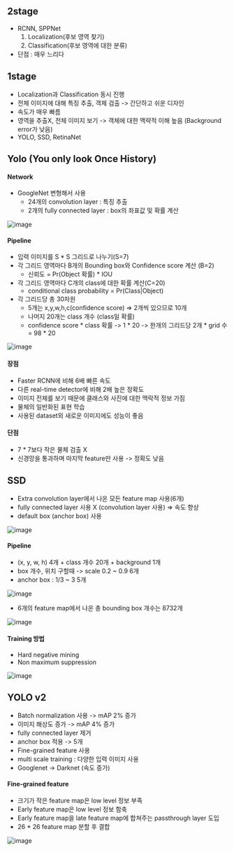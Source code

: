 ## 2stage
* RCNN, SPPNet
  1) Localization(후보 영역 찾기)
  2) Classification(후보 영역에 대한 분류)
* 단점 : 매우 느리다

 ## 1stage
 * Localization과 Classification 동시 진행
 * 전체 이미지에 대해 특징 추출, 객체 검출 -> 간단하고 쉬운 디자인
 * 속도가 매우 빠름
 * 영역을 추출X, 전체 이미지 보기 -> 객체에 대한 맥략적 이해 높음 (Background error가 낮음)
 * YOLO, SSD, RetinaNet

## Yolo (You only look Once History)
#### Network
* GoogleNet 변형해서 사용
  * 24개의 convolution layer : 특징 추출
  * 2개의 fully connected layer : box의 좌표값 및 확률 계산

![image](https://user-images.githubusercontent.com/63588046/159830877-0457a4f9-b5a7-40b6-89e5-41eb969a179c.png)


#### Pipeline
* 입력 이미지를 S * S 그리드로 나누기(S=7)
* 각 그리드 영역마다 B개의 Bounding box와 Confidence score 계산 (B=2)
  * 신뢰도 = Pr(Object 확률) * IOU
* 각 그리드 영역마다 C개의 class에 대한 확률 계산(C=20)
  * conditional class probability = Pr(Class|Object)
* 각 그리드당 총 30차원
  * 5개는 x,y,w,h,c(confidence score) => 2개씩 있으므로 10개
  * 나머지 20개는 class 개수 (class일 확률)
  * confidence score * class 확률 -> 1 * 20 -> 한개의 그리드당 2개 * grid 수 = 98 * 20

![image](https://user-images.githubusercontent.com/63588046/159832435-7a2cd66c-7a2b-4932-8aba-2216a14d7933.png)


#### 장점
* Faster RCNN에 비해 6배 빠른 속도
* 다른 real-time detector에 비해 2배 높은 정확도
* 이미지 전체를 보기 때문에 클래스와 사진에 대한 맥락적 정보 가짐
* 물체의 일반화된 표현 학습
* 사용된 dataset외 새로운 이미지에도 성능이 좋음

#### 단점
* 7 * 7보다 작은 물체 검출 X
* 신경망을 통과하며 마지막 feature만 사용 -> 정확도 낮음


## SSD
* Extra convolution layer에서 나온 모든 feature map 사용(6개)
* fully connected layer 사용 X (convolution layer 사용) => 속도 향상
* default box (anchor box) 사용

![image](https://user-images.githubusercontent.com/63588046/159856359-c5da7994-0778-4547-8f06-c1ee330692b3.png)


#### Pipeline
* (x, y, w, h) 4개 + class 개수 20개 + background 1개
* box 개수, 위치 구할때 -> scale 0.2 ~ 0.9 6개
* anchor box : 1/3 ~ 3 5개

![image](https://user-images.githubusercontent.com/63588046/159857558-693e87e0-bacf-4752-b89e-f507bbc7603b.png)

* 6개의 feature map에서 나온 총 bounding box 개수는 8732개

![image](https://user-images.githubusercontent.com/63588046/159858439-ca313dc4-f492-45ab-b9d1-7dad2987ab57.png)


#### Training 방법
* Hard negative mining
* Non maximum suppression

![image](https://user-images.githubusercontent.com/63588046/159858617-10d32c75-2a31-451b-be6d-046f8c25ef2d.png)



## YOLO v2
* Batch normalization 사용 -> mAP 2% 증가
* 이미지 해상도 증가 -> mAP 4% 증가
* fully connected layer 제거
* anchor box 적용 -> 5개
* Fine-grained feature 사용
* multi scale training : 다양한 입력 이미지 사용
* Googlenet -> Darknet (속도 증가)

#### Fine-grained feature
* 크기가 작은 feature map은 low level 정보 부족
* Early feature map은 low level 정보 함축
* Early feature map을 late feature map에 합쳐주는 passthrough layer 도입
* 26 * 26 feature map 분할 후 결합

![image](https://user-images.githubusercontent.com/63588046/159859336-0e16040b-b565-4ca2-b068-dbcf70d5284c.png)






